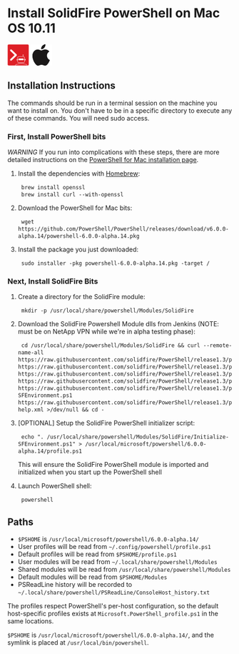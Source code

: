 # Install SolidFire PowerShell on Mac OS 10.11

![solidfire-powershell-logo](../../docs/product.png) ![apple-logo](apple-logo-small.png)

## Installation Instructions

The commands should be run in a terminal session on the machine you want to install on. You don't have to be in a specific directory to execute any of these commands. You will need sudo access. 

### First, Install PowerShell bits

*WARNING* If you run into complications with these steps, there are more detailed instructions on the [PowerShell for Mac installation page](https://github.com/PowerShell/PowerShell/blob/master/docs/installation/linux.md#macos-1011). 

1. Install the dependencies with [Homebrew](http://brew.sh/):

        brew install openssl
        brew install curl --with-openssl

1. Download the PowerShell for Mac bits:

        wget https://github.com/PowerShell/PowerShell/releases/download/v6.0.0-alpha.14/powershell-6.0.0-alpha.14.pkg

1. Install the package you just downloaded:

        sudo installer -pkg powershell-6.0.0-alpha.14.pkg -target / 
    
### Next, Install SolidFire Bits

1. Create a directory for the SolidFire module:

        mkdir -p /usr/local/share/powershell/Modules/SolidFire

1. Download the SolidFire Powershell Module dlls from Jenkins (NOTE: must be on NetApp VPN while we're in alpha testing phase):

        cd /usr/local/share/powershell/Modules/SolidFire && curl --remote-name-all  https://raw.githubusercontent.com/solidfire/PowerShell/release1.3/packages/SolidFire.SDK.dll https://raw.githubusercontent.com/solidfire/PowerShell/release1.3/packages/Newtonsoft.Json.dll https://raw.githubusercontent.com/solidfire/PowerShell/release1.3/packages/SolidFire.dll https://raw.githubusercontent.com/solidfire/PowerShell/release1.3/packages/SolidFire.psd1 https://raw.githubusercontent.com/solidfire/PowerShell/release1.3/packages/Initialize-SFEnvironment.ps1 https://raw.githubusercontent.com/solidfire/PowerShell/release1.3/packages/SolidFire.dll-help.xml >/dev/null && cd -
   
1. [OPTIONAL] Setup the SolidFire PowerShell initializer script:

	    echo ". /usr/local/share/powershell/Modules/SolidFire/Initialize-SFEnvironment.ps1" > /usr/local/microsoft/powershell/6.0.0-alpha.14/profile.ps1
	
	This will ensure the SolidFire PowerShell module is imported and initialized when you start up the PowerShell shell 

1. Launch PowerShell shell:

        powershell

## Paths

* `$PSHOME` is `/usr/local/microsoft/powershell/6.0.0-alpha.14/`
* User profiles will be read from `~/.config/powershell/profile.ps1`
* Default profiles will be read from `$PSHOME/profile.ps1`
* User modules will be read from `~/.local/share/powershell/Modules`
* Shared modules will be read from `/usr/local/share/powershell/Modules`
* Default modules will be read from `$PSHOME/Modules`
* PSReadLine history will be recorded to `~/.local/share/powershell/PSReadLine/ConsoleHost_history.txt`

The profiles respect PowerShell's per-host configuration,
so the default host-specific profiles exists at `Microsoft.PowerShell_profile.ps1` in the same locations.

`$PSHOME` is `/usr/local/microsoft/powershell/6.0.0-alpha.14/`,
and the symlink is placed at `/usr/local/bin/powershell`.
